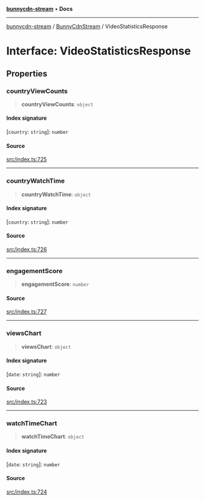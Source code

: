 [**bunnycdn-stream**](../../../README.md) • **Docs**

***

[bunnycdn-stream](../../../globals.md) / [BunnyCdnStream](../README.md) / VideoStatisticsResponse

# Interface: VideoStatisticsResponse

## Properties

### countryViewCounts

> **countryViewCounts**: `object`

#### Index signature

 \[`country`: `string`\]: `number`

#### Source

[src/index.ts:725](https://github.com/dan-online/bunnycdn-stream/blob/1f8579d/src/index.ts#L725)

***

### countryWatchTime

> **countryWatchTime**: `object`

#### Index signature

 \[`country`: `string`\]: `number`

#### Source

[src/index.ts:726](https://github.com/dan-online/bunnycdn-stream/blob/1f8579d/src/index.ts#L726)

***

### engagementScore

> **engagementScore**: `number`

#### Source

[src/index.ts:727](https://github.com/dan-online/bunnycdn-stream/blob/1f8579d/src/index.ts#L727)

***

### viewsChart

> **viewsChart**: `object`

#### Index signature

 \[`date`: `string`\]: `number`

#### Source

[src/index.ts:723](https://github.com/dan-online/bunnycdn-stream/blob/1f8579d/src/index.ts#L723)

***

### watchTimeChart

> **watchTimeChart**: `object`

#### Index signature

 \[`date`: `string`\]: `number`

#### Source

[src/index.ts:724](https://github.com/dan-online/bunnycdn-stream/blob/1f8579d/src/index.ts#L724)
